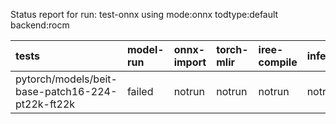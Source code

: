 Status report for run: test-onnx using mode:onnx todtype:default backend:rocm

| tests                                            | model-run   | onnx-import   | torch-mlir   | iree-compile   | inference   |
|:-------------------------------------------------|:------------|:--------------|:-------------|:---------------|:------------|
| pytorch/models/beit-base-patch16-224-pt22k-ft22k | failed      | notrun        | notrun       | notrun         | notrun      |
